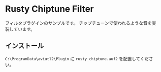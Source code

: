 # Rusty Chiptune Filter

フィルタプラグインのサンプルです。
チップチューンで使われるような音を実装しています。

## インストール

`C:\ProgramData\aviutl2\Plugin` に `rusty_chiptune.auf2` を配置してください。
